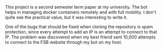 This project is a second semester term paper at my university. The bot helps in managing docker containers remotely and with full mobility. I don't quite see the practical value, but it was interesting to write it.


One of the bugs that should be fixed when cloning the repository is spam protection, since every attempt to add an IP is an attempt to connect to that IP. The problem was discovered when my best friend sent 10,000 attempts to connect to the FSB website through my bot on my host.
